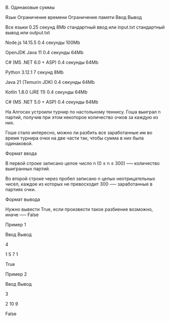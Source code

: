 B. Одинаковые суммы

Язык	Ограничение времени	Ограничение памяти	Ввод	Вывод

Все языки	0.25 секунд	8Mb	стандартный ввод или input.txt	стандартный вывод или output.txt

Node.js 14.15.5	0.4 секунды	100Mb

OpenJDK Java 11	0.4 секунды	64Mb

C# (MS .NET 6.0 + ASP)	0.4 секунды	64Mb

Python 3.12.1	7 секунд	8Mb

Java 21 (Temurin JDK)	0.4 секунды	64Mb

Kotlin 1.8.0 (JRE 11)	0.4 секунды	64Mb

C# (MS .NET 5.0 + ASP)	0.4 секунды	64Mb

На Алгосах устроили турнир по настольному теннису.
Гоша выиграл n партий, получив при этом некоторое количество очков за каждую из них.

Гоше стало интересно, можно ли разбить все заработанные им 
во время турнира очки на две части так, чтобы сумма в них была одинаковой.

Формат ввода

В первой строке записано целое число n (0 ≤ n ≤ 300) –— количество выигранных партий.

Во второй строке через пробел записано n целых неотрицательных чисел, 
каждое из которых не превосходит 300 –— заработанные в партиях очки.

Формат вывода

Нужно вывести True, если произвести такое разбиение возможно, иначе —– False

Пример 1

Ввод	Вывод

4

1 5 7 1

True

Пример 2

Ввод	Вывод

3

2 10 9

False

